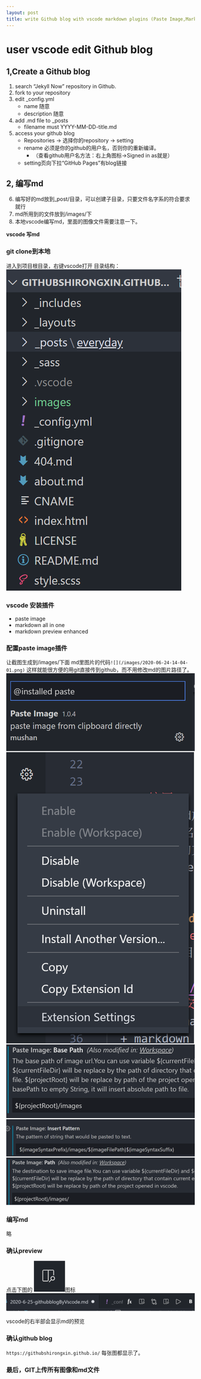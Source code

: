 ```yaml
---
layout: post
title: write Github blog with vscode markdown plugins (Paste Image,Markdown All in one , markdown preview enhanced)
---
```


# user vscode edit Github blog

## 1,Create a Github blog
1. search “Jekyll Now” repository in Github.
2. fork to your repository
3. edit _config.yml
   + name 随意
   + description 随意
4. add .md file to _posts
   + filename must YYYY-MM-DD-title.md
5. access your  github blog
   + Repositories → 选择你的repository → setting
   + rename 必须是你的github的用户名，否则你的重新编译。
      + （查看github用户名方法：右上角图标→Signed in as就是）
   + setting页向下拉“GitHub Pages”有blog链接



## 2, 编写md
6. 编写好的md放到_post/目录，可以创建子目录，只要文件名字系的符合要求就行
7. md所用到的文件放到/images/下
8. 本地vscode编写md，里面的图像文件需要注意一下。

**vscode 写md**
### git clone到本地
进入到项目根目录，右键vscode打开
目录结构：
 ![](/images/2020-06-24-14-03-23.png)
### vscode 安装插件
  + paste image
  + markdown all in one
  + markdown preview enhanced

### 配置paste image插件
让截图生成到/images/下面
md里图片的代码`![](/images/2020-06-24-14-04-01.png)`
这样就能很方便的用git直接传到github，而不用修改md的图片路径了。
![](/images/2020-06-24-14-04-01.png)
![](/images/2020-06-24-14-04-13.png)
![](/images/2020-06-24-14-04-44.png)
![](/images/2020-06-24-14-04-59.png)
![](/images/2020-06-24-14-05-22.png)

### 编写md
略

### 确认preview
点击下图的 ![](/images/2020-06-24-14-07-47.png)图标
![](/images/2020-06-24-14-07-29.png)

vscode的右半部会显示md的预览


### 确认github blog
`https://githubshirongxin.github.io/`
每张图都显示了。

### 最后，GIT上传所有图像和md文件